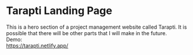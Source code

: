 # Tarapti Landing Page
This is a hero section of a project management website called Tarapti. It is possible that there will be other parts that I will make in the future. <br>
Demo: <br>
https://tarapti.netlify.app/
